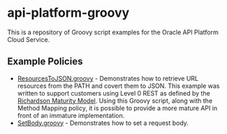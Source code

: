 # api-platform-groovy

This is a repository of Groovy script examples for the Oracle API Platform Cloud Service.

## Example Policies 

- [ResourcesToJSON.groovy](https://github.com/OracleNATD/api-platform-groovy/blob/master/ResourcesToJSON.groovy) - Demonstrates how to retrieve URL resources from the PATH and covert them to JSON.  This example was written to support customers using Level 0 REST as defined by the [Richardson Maturity Model](http://restcookbook.com/Miscellaneous/richardsonmaturitymodel/). Using this Groovy script, along with the Method Mapping policy, it is possible to provide a more mature API in front of an immature implementation.
- [SetBody.groovy](https://github.com/OracleNATD/api-platform-groovy/blob/master/SetBody.groovy) - Demonstrates how to set a request body. 

